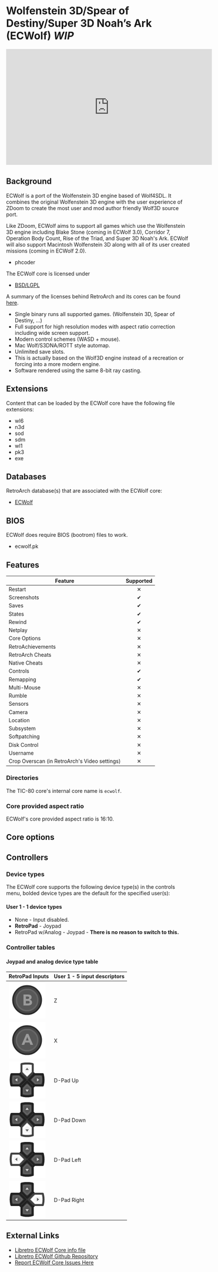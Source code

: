 # Wolfenstein 3D/Spear of Destiny/Super 3D Noah’s Ark (ECWolf) *WIP*

<iframe width="560" height="315" src="https://www.youtube-nocookie.com/embed/34FXmvWVH-4" title="YouTube video player" frameborder="0" allow="accelerometer; autoplay; clipboard-write; encrypted-media; gyroscope; picture-in-picture" allowfullscreen></iframe>

## Background

ECWolf is a port of the Wolfenstein 3D engine based of Wolf4SDL. It combines the original Wolfenstein 3D engine with the user experience of ZDoom to create the most user and mod author friendly Wolf3D source port.

Like ZDoom, ECWolf aims to support all games which use the Wolfenstein 3D engine including Blake Stone (coming in ECWolf 3.0), Corridor 7, Operation Body Count, Rise of the Triad, and Super 3D Noah's Ark. ECWolf will also support Macintosh Wolfenstein 3D along with all of its user created missions (coming in ECWolf 2.0).

- phcoder

The ECWolf core is licensed under

- [BSD/LGPL]()

A summary of the licenses behind RetroArch and its cores can be found [here](../development/licenses.md).

- Single binary runs all supported games. (Wolfenstein 3D, Spear of Destiny, ...)
- Full support for high resolution modes with aspect ratio correction including wide screen support.
- Modern control schemes (WASD + mouse).
- Mac Wolf/S3DNA/ROTT style automap.
- Unlimited save slots.
- This is actually based on the Wolf3D engine instead of a recreation or forcing into a more modern engine.
- Software rendered using the same 8-bit ray casting.

## Extensions

Content that can be loaded by the ECWolf core have the following file extensions:

- wl6
- n3d
- sod
- sdm
- wl1
- pk3
- exe

## Databases

RetroArch database(s) that are associated with the ECWolf core:

- [ECWolf](https://github.com/libretro/libretro-database/blob/master/rdb/Wolfenstein%203D.rdb)

## BIOS

ECWolf does require BIOS (bootrom) files to work.

- ecwolf.pk

## Features

| Feature           | Supported |
|-------------------|:---------:|
| Restart           | ✕        |
| Screenshots       | ✔        |
| Saves             | ✔        |
| States            | ✔        |
| Rewind            | ✔        |
| Netplay           | ✕        |
| Core Options      | ✕         |
| RetroAchievements | ✕         |
| RetroArch Cheats  | ✕         |
| Native Cheats     | ✕         |
| Controls          | ✔        |
| Remapping         | ✔        |
| Multi-Mouse       | ✕         |
| Rumble            | ✕         |
| Sensors           | ✕         |
| Camera            | ✕         |
| Location          | ✕         |
| Subsystem         | ✕         |
| Softpatching      | ✕         |
| Disk Control      | ✕         |
| Username          | ✕         |
| Crop Overscan (in RetroArch's Video settings) | ✕         |

### Directories

The TIC-80 core's internal core name is `ecwolf`.

### Core provided aspect ratio

ECWolf's core provided aspect ratio is 16:10.

## Core options

## Controllers

### Device types

The ECWolf core supports the following device type(s) in the controls menu, bolded device types are the default for the specified user(s):

#### User 1 - 1 device types

- None - Input disabled.
- **RetroPad** - Joypad
- RetroPad w/Analog - Joypad - **There is no reason to switch to this.**

### Controller tables

#### Joypad and analog device type table


| RetroPad Inputs                                | User 1 - 5 input descriptors |
|------------------------------------------------|------------------------------|
| ![](../image/retropad/retro_b.png)             | Z                            |
| ![](../image/retropad/retro_a.png)             | X                            |
| ![](../image/retropad/retro_dpad_up.png)       | D-Pad Up                     |
| ![](../image/retropad/retro_dpad_down.png)     | D-Pad Down                   |
| ![](../image/retropad/retro_dpad_left.png)     | D-Pad Left                   |
| ![](../image/retropad/retro_dpad_right.png)    | D-Pad Right                  |

## External Links

- [Libretro ECWolf Core info file](https://github.com/libretro/libretro-super/blob/master/dist/info/ecwolf_libretro.info)
- [Libretro ECWolf Github Repository](https://github.com/libretro/ecwolf)
- [Report ECWolf Core Issues Here](https://github.com/libretro/ecwolf/issues)
